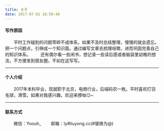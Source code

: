 ```yaml
---
title: 关于
date: 2017-07-01 16:50:48
---
```


#### 写作原因
&emsp;&emsp;平时工作碰到的问题零碎不成体系，如果不及时总结整理，慢慢的就会遗忘。把一个问题点，引伸成一个知识面。通过编写文章去梳理咀嚼，进而巩固完善自己的知识体系。
&emsp;&emsp;还有偶尔看一些闲书，想记录一些读后感或者脑袋里幼稚的想法，不方便发到朋友圈，不如在这写写。

---
#### 个人介绍
&emsp;&emsp;2017年本科毕业，现就职于北京，电商行业，后端码农一枚。平时喜欢打羽毛球，滑雪。如果对我感兴趣，欢迎来撩呦😏~

---
#### 联系方式
&emsp;&emsp;微信：Yoouh_
&emsp;&emsp;邮箱：ly#liuyong.cc(#替换为@)